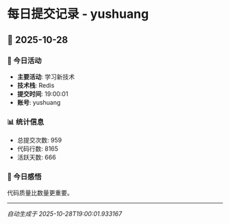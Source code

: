 # 每日提交记录 - yushuang

## 📅 2025-10-28

### 🎯 今日活动
- **主要活动**: 学习新技术
- **技术栈**: Redis
- **提交时间**: 19:00:01
- **账号**: yushuang

### 📊 统计信息
- 总提交次数: 959
- 代码行数: 8165
- 活跃天数: 666

### 💭 今日感悟
代码质量比数量更重要。

---
*自动生成于 2025-10-28T19:00:01.933167*
